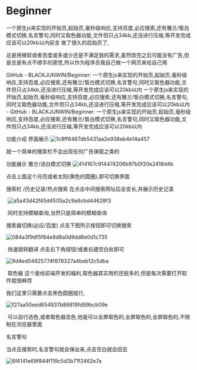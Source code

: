 # Beginner
一个原生js来实现的开始页,起始页,毫秒级响应,支持百度,必应搜索,还有雅兰/皙白模式切换,名言警句,同时又取色器功能,文件但只占34kb,还没进行压缩,等开发完成应该可以20kb以内
​
前言
做了很久的启始页了,

总是用微软或者百度或多或少还是不满足我的需求,虽然改完之后可能没有广告,但是总是有点不顺手的感觉,所以作为程序员我自己做一个网页来给自己用


GitHub - BLACKJUNWIN/Beginner: 一个原生js来实现的开始页,起始页,毫秒级响应,支持百度,必应搜索,还有雅兰/皙白模式切换,名言警句,同时又取色器功能,文件但只占34kb,还没进行压缩,等开发完成应该可以20kb以内
一个原生js来实现的开始页,起始页,毫秒级响应,支持百度,必应搜索,还有雅兰/皙白模式切换,名言警句,同时又取色器功能,文件但只占34kb,还没进行压缩,等开发完成应该可以20kb以内 - GitHub - BLACKJUNWIN/Beginner: 一个原生js来实现的开始页,起始页,毫秒级响应,支持百度,必应搜索,还有雅兰/皙白模式切换,名言警句,同时又取色器功能,文件但只占34kb,还没进行压缩,等开发完成应该可以20kb以内

功能介绍
界面展示
![1c8ff6467db5431aa2e938eb4e14a457](https://user-images.githubusercontent.com/71931731/192661661-7b74fcd8-e0a6-409f-8134-a230276cd349.png)


就一个简单的搜索栏不会出现任何广告弹窗之类的

功能展示
雅兰/洁白模式切换
![414167c914474206b97b0f20e2418d4b](https://user-images.githubusercontent.com/71931731/192661683-a175053b-d180-45a5-a850-3325ec353afd.png)


点击上面这个月亮或者太阳(黄色的圆圈),即可切换界面

搜索栏 /历史记录/热点搜索
在点击中间搜索网址后会变长,并展示历史记录

 ![a5a43d42f45d4505a2c9a6cbd44628f3](https://user-images.githubusercontent.com/71931731/192661694-f26ddbae-a984-4e1a-ab71-289612ae9266.png)


 同时支持模糊查询,当然只是简单的模糊查询

搜索器切换(必应/百度)
点击下图所示按钮即可切换搜索

![084a3f9df5f84e8d8a0d9dd8e0d1c735](https://user-images.githubusercontent.com/71931731/192661704-dd9f33a2-b5b9-4858-8e5e-300e4722917e.png)


 快速跳转翻译
点击右下角按钮/或者右键空白处即可

![9d4ed04825774f878327a4beb12c5dba](https://user-images.githubusercontent.com/71931731/192661717-c4997ff1-69a7-4c96-8573-12f9add242b5.png)


 取色器
这个是给前端开发的福利,取色器其实用的还挺多的,但是每次需要打开软件就很麻烦

我们这里只需要点击黑色圆圈就行,

![f27aa50eed654937b86819fd99bcb09e](https://user-images.githubusercontent.com/71931731/192661724-f55ca175-86aa-4dfd-b76b-101b1b51719d.png)


 可以自行选色,或者取色器去色,他是可以全屏取色的,全屏取色的,全屏取色的,不限制在浏览器里面

名言警句

当点击搜索时,名言警句就会弹出来,点击空白就会回去

![6f4141e69f844f119c5d3b71f2462e7a](https://user-images.githubusercontent.com/71931731/192661727-d0375ed1-9fa7-491f-9150-7cfe8feed240.png)



​
